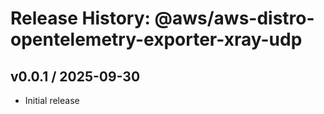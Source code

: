# Release History: @aws/aws-distro-opentelemetry-exporter-xray-udp

## v0.0.1 / 2025-09-30

* Initial release
